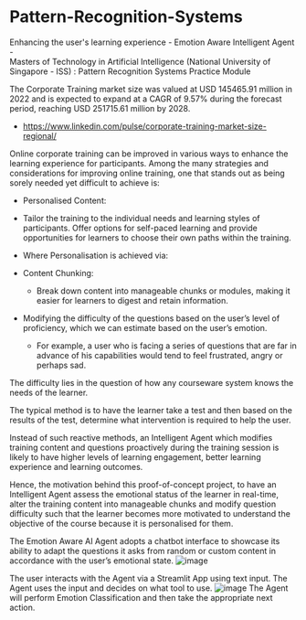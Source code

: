 # Pattern-Recognition-Systems
Enhancing the user's learning experience - Emotion Aware Intelligent Agent - <br>
Masters of Technology in Artificial Intelligence (National University of Singapore - ISS) : Pattern Recognition Systems Practice Module

The Corporate Training market size was valued at USD 145465.91 million in 2022 and is expected to expand at a CAGR of 9.57% during the forecast period, reaching USD 251715.61 million by 2028.
-	https://www.linkedin.com/pulse/corporate-training-market-size-regional/

Online corporate training can be improved in various ways to enhance the learning experience for participants. Among the many strategies and considerations for improving online training, one that stands out as being sorely needed yet difficult to achieve is:
-	Personalised Content: 
  - Tailor the training to the individual needs and learning styles of participants. Offer options for self-paced learning and provide opportunities for learners to choose their own paths within the training.
    
-	Where Personalisation is achieved via:
  - Content Chunking: 
    - Break down content into manageable chunks or modules, making it easier for learners to digest and retain information.
  - Modifying the difficulty of the questions based on the user’s level of proficiency, which we can estimate based on the user’s emotion. 
    - For example, a user who is facing a series of questions that are far in advance of his capabilities would tend to feel frustrated, angry or perhaps sad.

The difficulty lies in the question of how any courseware system knows the needs of the learner. 

The typical method is to have the learner take a test and then based on the results of the test, determine what intervention is required to help the user. 

Instead of such reactive methods, an Intelligent Agent which modifies training content and questions proactively during the training session is likely to have higher levels of learning engagement, better learning experience and learning outcomes.

Hence, the motivation behind this proof-of-concept project, to have an Intelligent Agent assess the emotional status of the learner in real-time, alter the training content into manageable chunks and modify question difficulty such that the learner becomes more motivated to understand the objective of the course because it is personalised for them.

The Emotion Aware AI Agent adopts a chatbot interface to showcase its ability to adapt the questions it asks from random or custom content in accordance with the user’s emotional state.
![image](https://github.com/atsui888/Pattern-Recognition-Systems/assets/18540586/20e90b03-3190-40d7-a3f4-22c196273a91)

The user interacts with the Agent via a Streamlit App using text input. The Agent uses the input and decides on what tool to use. 
![image](https://github.com/atsui888/Pattern-Recognition-Systems/assets/18540586/c1d1eba9-40ec-477f-ae4b-8adc358d5f07)
The Agent will perform Emotion Classification and then take the appropriate next action.




